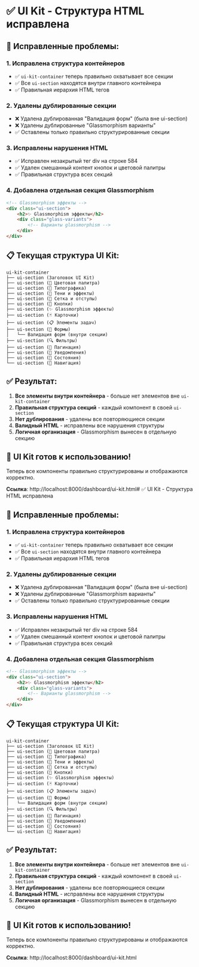 # ✅ UI Kit - Структура HTML исправлена

## 🔧 **Исправленные проблемы:**

### 1. **Исправлена структура контейнеров**
- ✅ `ui-kit-container` теперь правильно охватывает все секции
- ✅ Все `ui-section` находятся внутри главного контейнера
- ✅ Правильная иерархия HTML тегов

### 2. **Удалены дублированные секции**
- ❌ Удалена дублированная "Валидация форм" (была вне ui-section)
- ❌ Удалены дублированные "Glassmorphism варианты"
- ✅ Оставлены только правильно структурированные секции

### 3. **Исправлены нарушения HTML**
- ✅ Исправлен незакрытый тег div на строке 584
- ✅ Удален смешанный контент кнопок и цветовой палитры
- ✅ Правильная структура всех секций

### 4. **Добавлена отдельная секция Glassmorphism**
```html
<!-- Glassmorphism эффекты -->
<div class="ui-section">
    <h2>✨ Glassmorphism эффекты</h2>
    <div class="glass-variants">
        <!-- Варианты glassmorphism -->
    </div>
</div>
```

## 📋 **Текущая структура UI Kit:**

```
ui-kit-container
├── ui-section (Заголовок UI Kit)
├── ui-section (🎨 Цветовая палитра)
├── ui-section (📝 Типографика)
├── ui-section (🌟 Тени и эффекты)
├── ui-section (📐 Сетка и отступы)
├── ui-section (🔘 Кнопки)
├── ui-section (✨ Glassmorphism эффекты)
├── ui-section (🃏 Карточки)
├── ui-section (📋 Элементы задач)
├── ui-section (📝 Формы)
│   └── Валидация форм (внутри секции)
├── ui-section (🔍 Фильтры)
├── ui-section (📄 Пагинация)
├── ui-section (🔔 Уведомления)
├── ui-section (🔄 Состояния)
└── ui-section (🧭 Навигация)
```

## ✅ **Результат:**

1. **Все элементы внутри контейнера** - больше нет элементов вне `ui-kit-container`
2. **Правильная структура секций** - каждый компонент в своей `ui-section`
3. **Нет дублирования** - удалены все повторяющиеся секции
4. **Валидный HTML** - исправлены все нарушения структуры
5. **Логичная организация** - Glassmorphism вынесен в отдельную секцию

## 🚀 **UI Kit готов к использованию!**

Теперь все компоненты правильно структурированы и отображаются корректно.

**Ссылка**: http://localhost:8000/dashboard/ui-kit.html# ✅ UI Kit - Структура HTML исправлена

## 🔧 **Исправленные проблемы:**

### 1. **Исправлена структура контейнеров**
- ✅ `ui-kit-container` теперь правильно охватывает все секции
- ✅ Все `ui-section` находятся внутри главного контейнера
- ✅ Правильная иерархия HTML тегов

### 2. **Удалены дублированные секции**
- ❌ Удалена дублированная "Валидация форм" (была вне ui-section)
- ❌ Удалены дублированные "Glassmorphism варианты"
- ✅ Оставлены только правильно структурированные секции

### 3. **Исправлены нарушения HTML**
- ✅ Исправлен незакрытый тег div на строке 584
- ✅ Удален смешанный контент кнопок и цветовой палитры
- ✅ Правильная структура всех секций

### 4. **Добавлена отдельная секция Glassmorphism**
```html
<!-- Glassmorphism эффекты -->
<div class="ui-section">
    <h2>✨ Glassmorphism эффекты</h2>
    <div class="glass-variants">
        <!-- Варианты glassmorphism -->
    </div>
</div>
```

## 📋 **Текущая структура UI Kit:**

```
ui-kit-container
├── ui-section (Заголовок UI Kit)
├── ui-section (🎨 Цветовая палитра)
├── ui-section (📝 Типографика)
├── ui-section (🌟 Тени и эффекты)
├── ui-section (📐 Сетка и отступы)
├── ui-section (🔘 Кнопки)
├── ui-section (✨ Glassmorphism эффекты)
├── ui-section (🃏 Карточки)
├── ui-section (📋 Элементы задач)
├── ui-section (📝 Формы)
│   └── Валидация форм (внутри секции)
├── ui-section (🔍 Фильтры)
├── ui-section (📄 Пагинация)
├── ui-section (🔔 Уведомления)
├── ui-section (🔄 Состояния)
└── ui-section (🧭 Навигация)
```

## ✅ **Результат:**

1. **Все элементы внутри контейнера** - больше нет элементов вне `ui-kit-container`
2. **Правильная структура секций** - каждый компонент в своей `ui-section`
3. **Нет дублирования** - удалены все повторяющиеся секции
4. **Валидный HTML** - исправлены все нарушения структуры
5. **Логичная организация** - Glassmorphism вынесен в отдельную секцию

## 🚀 **UI Kit готов к использованию!**

Теперь все компоненты правильно структурированы и отображаются корректно.

**Ссылка**: http://localhost:8000/dashboard/ui-kit.html